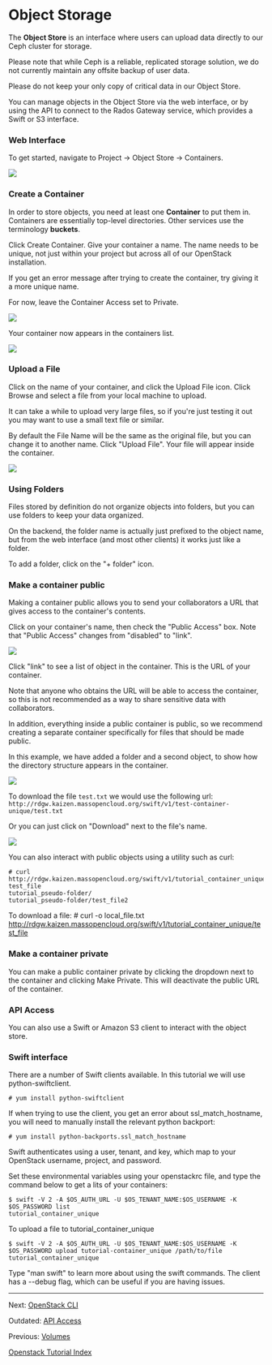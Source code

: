 # Object Storage 

The **Object Store** is an interface where users can upload data directly to our Ceph cluster for storage.

Please note that while Ceph is a reliable, replicated storage solution, we do not currently maintain any offsite backup of user data.

Please do not keep your only copy of critical data in our Object Store.

You can manage objects in the Object Store via the web interface, or by using the API to connect to the Rados Gateway service, which provides a Swift or S3 interface.

### Web Interface
To get started, navigate to Project -> Object Store -> Containers.

![](../_static/img/object_store.png)

### Create a Container
In order to store objects, you need at least one **Container** to put them in.  Containers are essentially top-level directories.  Other services use the terminology **buckets**.  

Click Create Container.  Give your container a name.  The name needs to be unique, not just within your project but across all of our OpenStack installation.

If you get an error message after trying to create the container, try giving it a more unique name.  

For now, leave the Container Access set to Private.

![](../_static/img/object_store_create_container.png)

Your container now appears in the containers list.

![](../_static/img/object_store_container_list.png)

### Upload a File
Click on the name of your container, and click the Upload File icon.  Click Browse and select a file from your local machine to upload.

It can take a while to upload very large files, so if you're just testing it out you may want to use a small text file or similar.

By default the File Name will be the same as the original file, but you can change it to another name. Click "Upload File".  Your file will appear inside the container. 

![](../_static/img/object_store_upload_file.png)

### Using Folders
Files stored by definition do not organize objects into folders, but you can use folders to keep your data organized.

On the backend, the folder name is actually just prefixed to the object name, but from the web interface (and most other clients) it works just like a folder.

To add a folder, click on the "+ folder" icon.

### Make a container public
Making a container public allows you to send your collaborators a URL that gives access to the container's contents.

Click on your container's name, then check the "Public Access" box. Note that "Public Access" changes from "disabled" to "link".

![](../_static/img/object_store_make_public.png)

Click "link" to see a list of object in the container. This is the URL of your container.  

Note that anyone who obtains the URL will be able to access the container, so this is not recommended as a way to share sensitive data with collaborators.

In addition, everything inside a public container is public, so we recommend creating a separate container specifically for files that should be made public.

In this example, we have added a folder and a second object, to show how the directory structure appears in the container.

![](../_static/img/object_store_public_url.png)

To download the file `test.txt` we would use the following url:
`http://rdgw.kaizen.massopencloud.org/swift/v1/test-container-unique/test.txt`

Or you can just click on "Download" next to the file's name. 

![](../_static/img/object_store_download_file.png)

You can also interact with public objects using a utility such as curl:

    # curl http://rdgw.kaizen.massopencloud.org/swift/v1/tutorial_container_unique
    test_file
    tutorial_pseudo-folder/
    tutorial_pseudo-folder/test_file2

To download a file:
    # curl -o local_file.txt  http://rdgw.kaizen.massopencloud.org/swift/v1/tutorial_container_unique/test_file

### Make a container private
You can make a public container private by clicking the dropdown next to the container and clicking Make Private.  This will deactivate the public URL of the container.

### API Access

You can also use a Swift or Amazon S3 client to interact with the object store.

### Swift interface

There are a number of Swift clients available.  In this tutorial we will use python-swiftclient.

    # yum install python-swiftclient

If when trying to use the client, you get an error about ssl_match_hostname, you will need to manually install the relevant python backport:
 
    # yum install python-backports.ssl_match_hostname

Swift authenticates using a user, tenant, and key, which map to your OpenStack username, project, and password.

Set these environmental variables using your openstackrc file, and type the command below to get a lits of your containers:

    $ swift -V 2 -A $OS_AUTH_URL -U $OS_TENANT_NAME:$OS_USERNAME -K $OS_PASSWORD list
    tutorial_container_unique

To upload a file to tutorial_container_unique

    $ swift -V 2 -A $OS_AUTH_URL -U $OS_TENANT_NAME:$OS_USERNAME -K $OS_PASSWORD upload tutorial-container_unique /path/to/file
    tutorial_container_unique

Type "man swift" to learn more about using the swift commands.  The client has a --debug flag, which can be useful if you are having issues.

******

Next: [OpenStack CLI](OpenStack-CLI.html)

Outdated: [API Access](../archives-page/API-Access.html)

Previous:  [Volumes](Volumes.html)   

[Openstack Tutorial Index](OpenStack-Tutorial-Index.html)

